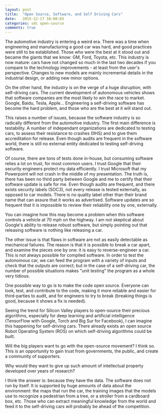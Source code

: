 ```yaml
---
layout: post
title:  "Open Source, Software, and Self Driving Cars"
date:   2015-12-17 10:00:03
categories: sdc open-source
comments: true
---
```


The automotive industry is entering a weird era. There was a time when engineering and manufacturing a good car was hard, and good practices were still to be established. Those who were the best at it stood out and became the giants that we know: GM, Ford, Toyota, etc. This industry is now mature: cars have not changed so much in the last two decades if you compare to the technology improvements - at least from the user's perspective. Changes to new models are mainly incremental details in the industrial design, or adding new minor options.

On the other hand, the industry is on the verge of a huge disruption, with self-driving cars. The current development of autonomous vehicles shows that software companies are the most likely to win the race to market. Google, Baidu, Tesla, Apple... Engineering a self-driving software has become the hard problem, and those who are the best at it will stand out.

This raises a number of issues, because the software industry is so radically different from the automotive industry. The first main difference is testability. A number of independant organizations are dedicated to testing cars, to assess their resistance to crashes (IIHS) and to give them accreditation for release. Even though audits are frequent in the software world, there is still no external entity dedicated to testing self-driving software. 

Of course, there are tons of tests done in-house, but consuming software relies a lot on trust, for most common users. I trust Google that their security engineers protect my data efficiently. I trust Microsoft that my Powerpoint will not crash in the middle of my presentation. The truth is, there has been no third party between Google and me to certify that their software update is safe for me. Even though audits are frequent, and there exists security labels (SOC3), not every release is tested externally, as opposed to car models. There is no quality label other than their brand name that can assure that it works as advertised. Software updates are so frequent that it is impossible to review their reliability one by one, externally.

You can imagine how this may become a problem when this software controls a vehicle at 70 mph on the highway. I am not skeptical about Google's ability to release robust software, but simply pointing out that releasing software is nothing like releasing a car.

The other issue is that flaws in software are not as easily detectable as mechanical failures. The reason is that it is possible to break a car apart, and examine the pieces one by one: it is easy to reverse-engineer a car. This is not always possible for compiled software. In order to test the autonomous car, we can feed the program with a variety of inputs and check that the outputs are correct; but in the case of a self-driving car, the number of possible situations makes "unit testing" the program as a whole very tidious.

One possible way to go is to make the code open source. Everyone can look, test, and contribute to the code, making it more reliable and easier for third-parties to audit, and for engineers to try to break (breaking things is good, because it shows a fix is needed).

Seeing the trend for Silicon Valley players to open-source their precious algorithms, especially for deep learning and artificial intelligence (TensorFlow with Google, Torch and Big Sur for Facebook), I can imagine this happening for self-driving cars. There already exists an open source Robot Operating System (ROS) on which self-driving algorithms could be built.

Will the big players want to go with the open-source movement? I think so. This is an opportunity to gain trust from governments, the public, and create a community of supporters.

Why would they want to give up such amount of intellectual property developed over years of research? 

I think the answer is: because they have the data. The software does not run by itself. It is supported by huge amounts of data about the environment: the maps that run the car, the training images that the models use to recognize a pedestrian from a tree, or a stroller from a cardboard box, etc. Those who can extract meaningful knowledge from the world and feed it to the self-driving cars will probably be ahead of the competition.


